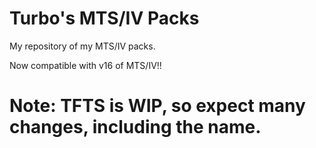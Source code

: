 # Turbo's MTS/IV Packs
My repository of my MTS/IV packs.

Now compatible with v16 of MTS/IV!!

# Note: TFTS is WIP, so expect many changes, including the name.
